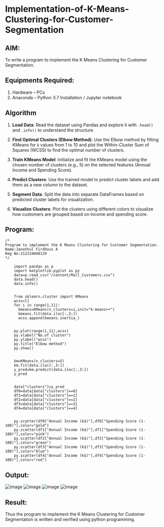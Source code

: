 # Implementation-of-K-Means-Clustering-for-Customer-Segmentation

## AIM:
To write a program to implement the K Means Clustering for Customer Segmentation.

## Equipments Required:
1. Hardware – PCs
2. Anaconda – Python 3.7 Installation / Jupyter notebook

## Algorithm


1. **Load Data**: Read the dataset using Pandas and explore it with `.head()` and `.info()` to understand the structure.

2. **Find Optimal Clusters (Elbow Method)**: Use the Elbow method by fitting KMeans for `k` values from 1 to 10 and plot the Within-Cluster Sum of Squares (WCSS) to find the optimal number of clusters.

3. **Train KMeans Model**: Initialize and fit the KMeans model using the chosen number of clusters (e.g., 5) on the selected features (Annual Income and Spending Score).

4. **Predict Clusters**: Use the trained model to predict cluster labels and add them as a new column to the dataset.

5. **Segment Data**: Split the data into separate DataFrames based on predicted cluster labels for visualization.

6. **Visualize Clusters**: Plot the clusters using different colors to visualize how customers are grouped based on income and spending score.


## Program:
```
/*
Program to implement the K Means Clustering for Customer Segmentation.
Name:Janathul Firdhous A
Reg No:212224040129
*/
```


        import pandas as p
        import matplotlib.pyplot as py
        data=p.read_csv("/content/Mall_Customers.csv")
        data.head()
        data.info()
        
        
        from sklearn.cluster import KMeans
        wcss=[]
        for i in range(1,11):
          kmeans=KMeans(n_clusters=i,init="k-means++")
          kmeans.fit(data.iloc[:,3:])
          wcss.append(kmeans.inertia_)
        
        
        py.plot(range(1,11),wcss)
        py.xlabel("No.of cluster")
        py.ylabel("wcss")
        py.title("Elbow method")
        py.show()
        
        
        km=KMeans(n_clusters=5)
        km.fit(data.iloc[:,3:])
        y_pred=km.predict(data.iloc[:,3:])
        y_pred
        
        
        data["clusters"]=y_pred
        df0=data[data["clusters"]==0]
        df1=data[data["clusters"]==1]
        df2=data[data["clusters"]==2]
        df3=data[data["clusters"]==3]
        df4=data[data["clusters"]==4]
        
        
        py.scatter(df0["Annual Income (k$)"],df0["Spending Score (1-100)"],color="gold")
        py.scatter(df1["Annual Income (k$)"],df1["Spending Score (1-100)"],color="pink")
        py.scatter(df2["Annual Income (k$)"],df2["Spending Score (1-100)"],color="green")
        py.scatter(df3["Annual Income (k$)"],df3["Spending Score (1-100)"],color="blue")
        py.scatter(df4["Annual Income (k$)"],df4["Spending Score (1-100)"],color="red")


## Output:

![image](https://github.com/user-attachments/assets/3fd07536-a6ec-40cf-8516-0ba68fd6469e)
![image](https://github.com/user-attachments/assets/188aaa65-4792-4cf9-bc22-cf8b182718ab)
![image](https://github.com/user-attachments/assets/a77c0a68-d682-430d-9a88-5ccbbabeb72b)
![image](https://github.com/user-attachments/assets/46d89198-becd-4157-919d-744c04c9fcf4)



## Result:
Thus the program to implement the K Means Clustering for Customer Segmentation is written and verified using python programming.
